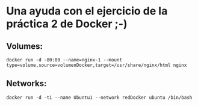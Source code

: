 # Una ayuda con el ejercicio de la práctica 2 de Docker ;-)

## Volumes:

`docker run -d -80:80 --name=nginx-1 --mount type=volume,source=volumenDocker,target=/usr/share/nginx/html nginx`

## Networks:

`docker run -d -ti --name Ubuntu1 --network redDocker ubuntu /bin/bash`